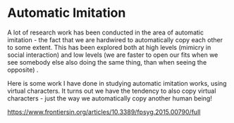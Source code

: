 # Automatic Imitation

A lot of research work has been conducted in the area of automatic imitation - the fact that we are hardwired to automatically copy each other to some extent. This has been explored both at high levels (mimicry in social interaction) and low levels (we are faster to open our fits when we see somebody else also doing the same thing, than when seeing the opposite) .

Here is some work I have done in studying automatic imitation works, using virtual characters. It turns out we have the tendency to also copy virtual characters - just the way we automatically copy another human being!

https://www.frontiersin.org/articles/10.3389/fpsyg.2015.00790/full